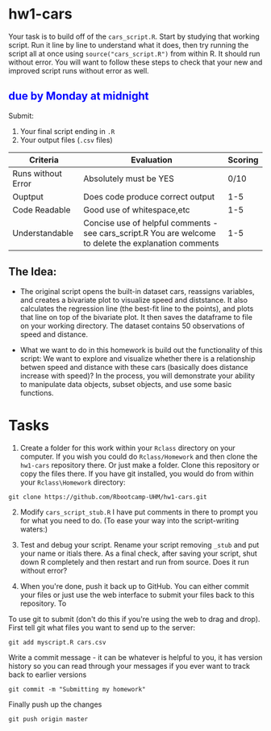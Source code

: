 # hw1-cars

Your task is to build off of the `cars_script.R`. Start by studying that working script. Run it line by line to understand what it does, then try running the script all at once using `source("cars_script.R")` from within R. It should run without error. You will want to follow these steps to check that your new and improved script runs without error as well. 

## <span style="color:blue">due by Monday at midnight</span>
Submit:
1. Your final script ending in `.R`
2. Your output files (`.csv` files)

|Criteria| Evaluation| Scoring |
|---------|-|-|
|Runs without Error| Absolutely must be YES | 0/10 |
|Ouptput| Does code produce correct output | 1-5 |
|Code Readable| Good use of whitespace,etc | 1-5 |
|Understandable| Concise use of helpful comments - see cars_script.R You are welcome to delete the explanation comments | 1-5 |


## The Idea: 
- The original script opens the built-in dataset cars, reassigns variables, and creates a bivariate plot to visualize speed and diststance. It also calculates the regression line (the best-fit line to the points), and plots that line on top of the bivariate plot. It then saves the dataframe to file on your working directory. The dataset contains 50 observations of speed and distance. 

- What we want to do in this homework is build out the functionality of this script: We want to explore and visualize whether there is a relationship betwen speed and distance with these cars (basically does distance increase with speed)? In the process, you will demonstrate your ability to manipulate data objects, subset objects, and use some basic functions. 

# Tasks

1. Create a folder for this work within your `Rclass` directory on your computer. If you wish you could do `Rclass/Homework` and then clone the `hw1-cars` repository there. Or just make a folder. Clone this repository or copy the files there. If you have git installed, you would do from within your `Rclass\Homework` directory:

```
git clone https://github.com/Rbootcamp-UHM/hw1-cars.git
```

2. Modify `cars_script_stub.R`  I have put comments in there to prompt you for what you need to do. (To ease your way into the script-writing waters:) 

3. Test and debug your script. Rename your script removing `_stub` and put your name or itials there. As a final check, after saving your script, shut down R completely and then restart and run from source. Does it run without error?

4. When you're done, push it back up to GitHub. You can either commit your files or just use the web interface to submit your files back to this repository. To 

To use git to submit (don't do this if you're using the web to drag and drop). First tell git what files you want to send up to the server:  
```
git add myscript.R cars.csv 
```
Write a commit message - it can be whatever is helpful to you, it has version history so you can read through your messages if you ever want to track back to earlier versions
```
git commit -m "Submitting my homework"
```
Finally push up the changes
```
git push origin master
```

